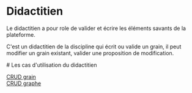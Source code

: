 
# Didactitien 

Le didactitien a pour role de valider et écrire les éléments savants de la plateforme.

C'est un didactitien de la discipline qui écrit ou valide un grain,
il peut modifier un grain existant, valider une proposition de modification.

# Les cas d'utilisation du didactitien 

[CRUD grain](casdutilisation/didactitien/crudgrain.md)  
[CRUD graphe](casdutilisation/didactitien/crudgraphe.md)

